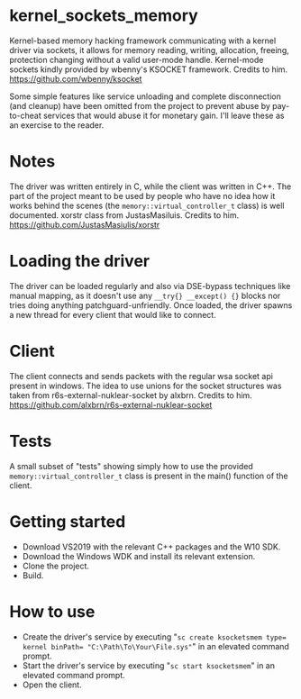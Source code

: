# kernel_sockets_memory
Kernel-based memory hacking framework communicating with a kernel driver via sockets, it allows for memory reading, writing, allocation, freeing, protection changing without a valid user-mode handle.
Kernel-mode sockets kindly provided by wbenny's KSOCKET framework. Credits to him. https://github.com/wbenny/ksocket

Some simple features like service unloading and complete disconnection (and cleanup) have been omitted from the project to prevent abuse by pay-to-cheat services that would abuse it for monetary gain. I'll leave these as an exercise to the reader.

# Notes
The driver was written entirely in C, while the client was written in C++. The part of the project meant to be used by people who have no idea how it works behind the scenes (the ``memory::virtual_controller_t`` class) is well documented. xorstr class from JustasMasiluis. Credits to him. https://github.com/JustasMasiulis/xorstr

# Loading the driver
The driver can be loaded regularly and also via DSE-bypass techniques like manual mapping, as it doesn't use any ``__try{} __except() {}`` blocks nor tries doing anything patchguard-unfriendly. Once loaded, the driver spawns a new thread for every client that would like to connect.

# Client
The client connects and sends packets with the regular wsa socket api present in windows. The idea to use unions for the socket structures was taken from r6s-external-nuklear-socket by alxbrn. Credits to him. https://github.com/alxbrn/r6s-external-nuklear-socket

# Tests
A small subset of "tests" showing simply how to use the provided ``memory::virtual_controller_t`` class is present in the main() function of the client.

# Getting started
- Download VS2019 with the relevant C++ packages and the W10 SDK.
- Download the Windows WDK and install its relevant extension.
- Clone the project.
- Build.

# How to use
- Create the driver's service by executing "``sc create ksocketsmem type= kernel binPath= "C:\Path\To\Your\File.sys"``" in an elevated command prompt.
- Start the driver's service by executing "``sc start ksocketsmem``" in an elevated command prompt.
- Open the client.
